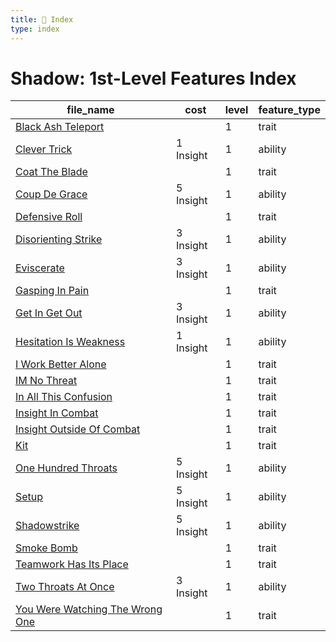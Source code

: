 ```yaml
---
title: 📑 Index
type: index
---
```


# Shadow: 1st-Level Features Index

| file_name                                                                    | cost      | level | feature_type |
| ---------------------------------------------------------------------------- | --------- | ----- | ------------ |
| [Black Ash Teleport](Black%20Ash%20Teleport)                                 |           | 1     | trait        |
| [Clever Trick](Clever%20Trick)                                               | 1 Insight | 1     | ability      |
| [Coat The Blade](Coat%20The%20Blade)                                         |           | 1     | trait        |
| [Coup De Grace](Coup%20De%20Grace)                                           | 5 Insight | 1     | ability      |
| [Defensive Roll](Defensive%20Roll)                                           |           | 1     | trait        |
| [Disorienting Strike](Disorienting%20Strike)                                 | 3 Insight | 1     | ability      |
| [Eviscerate](Eviscerate)                                                     | 3 Insight | 1     | ability      |
| [Gasping In Pain](Gasping%20In%20Pain)                                       |           | 1     | trait        |
| [Get In Get Out](Get%20In%20Get%20Out)                                       | 3 Insight | 1     | ability      |
| [Hesitation Is Weakness](Hesitation%20Is%20Weakness)                         | 1 Insight | 1     | ability      |
| [I Work Better Alone](I%20Work%20Better%20Alone)                             |           | 1     | trait        |
| [IM No Threat](IM%20No%20Threat)                                             |           | 1     | trait        |
| [In All This Confusion](In%20All%20This%20Confusion)                         |           | 1     | trait        |
| [Insight In Combat](Insight%20In%20Combat)                                   |           | 1     | trait        |
| [Insight Outside Of Combat](Insight%20Outside%20Of%20Combat)                 |           | 1     | trait        |
| [Kit](Kit)                                                                   |           | 1     | trait        |
| [One Hundred Throats](One%20Hundred%20Throats)                               | 5 Insight | 1     | ability      |
| [Setup](Setup)                                                               | 5 Insight | 1     | ability      |
| [Shadowstrike](Shadowstrike)                                                 | 5 Insight | 1     | ability      |
| [Smoke Bomb](Smoke%20Bomb)                                                   |           | 1     | trait        |
| [Teamwork Has Its Place](Teamwork%20Has%20Its%20Place)                       |           | 1     | trait        |
| [Two Throats At Once](Two%20Throats%20At%20Once)                             | 3 Insight | 1     | ability      |
| [You Were Watching The Wrong One](You%20Were%20Watching%20The%20Wrong%20One) |           | 1     | trait        |
